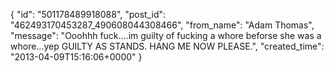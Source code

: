  {
   "id": "501178489918088",
   "post_id": "462493170453287_490608044308466",
   "from_name": "Adam Thomas",
   "message": "Ooohhh fuck....im guilty of fucking a whore beforse she was a whore...yep GUILTY AS STANDS. HANG ME NOW PLEASE.",
   "created_time": "2013-04-09T15:16:06+0000"
 }
